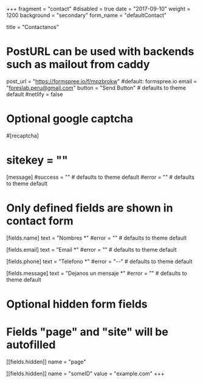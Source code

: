 +++
fragment = "contact"
#disabled = true
date = "2017-09-10"
weight = 1200
background = "secondary"
form_name = "defaultContact"

title = "Contactanos"

# PostURL can be used with backends such as mailout from caddy
post_url = "https://formspree.io/f/mpzbrokw" #default: formspree.io
email = "foreslab.peru@gmail.com"
button = "Send Button" # defaults to theme default
#netlify = false

# Optional google captcha
#[recaptcha]
#  sitekey = ""

[message]
  #success = "" # defaults to theme default
  #error = "" # defaults to theme default

# Only defined fields are shown in contact form
[fields.name]
  text = "Nombres *"
  #error = "" # defaults to theme default

[fields.email]
  text = "Email *"
  #error = "" # defaults to theme default

[fields.phone]
  text = "Telefono *"
  #error = "--" # defaults to theme default

[fields.message]
  text = "Dejanos un mensaje *"
  #error = "" # defaults to theme default

# Optional hidden form fields
# Fields "page" and "site" will be autofilled
[[fields.hidden]]
  name = "page"

[[fields.hidden]]
  name = "someID"
  value = "example.com"
+++
